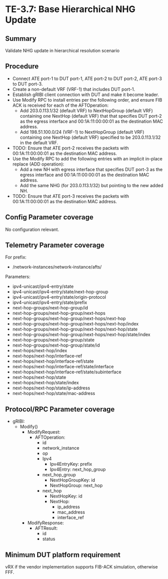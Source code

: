 # TE-3.7: Base Hierarchical NHG Update

## Summary

Validate NHG update in hierarchical resolution scenario

## Procedure

*   Connect ATE port-1 to DUT port-1, ATE port-2 to DUT port-2, ATE port-3 to
    DUT port-3.
*   Create a non-default VRF (VRF-1) that includes DUT port-1.
*   Establish gRIBI client connection with DUT and make it become leader.
*   Use Modify RPC to install entries per the following order, and ensure FIB
    ACK is received for each of the AFTOperation:
    *   Add 203.0.113.1/32 (default VRF) to NextHopGroup (default VRF)
        containing one NextHop (default VRF) that that specifies DUT port-2 as
        the egress interface and 00:1A:11:00:00:01 as the destination MAC
        address.
    *   Add 198.51.100.0/24 (VRF-1) to NextHopGroup (default VRF) containing one
        NextHop (default VRF) specified to be 203.0.113.1/32 in the default VRF.
*   TODO: Ensure that ATE port-2 receives the packets with 00:1A:11:00:00:01 as
    the destination MAC address.
*   Use the Modify RPC to add the following entries with an implicit in-place
    replace (ADD operation):
    *   Add a new NH with egress interface that specifies DUT port-3 as the
        egress interface and 00:1A:11:00:00:01 as the destination MAC address.
    *   Add the same NHG (for 203.0.113.1/32) but pointing to the new added NH.
*   TODO: Ensure that ATE port-3 receives the packets with 00:1A:11:00:00:01 as
    the destination MAC address.

## Config Parameter coverage

No configuration relevant.

## Telemetry Parameter coverage

For prefix:

*   /network-instances/network-instance/afts/

Parameters:

*   ipv4-unicast/ipv4-entry/state
*   ipv4-unicast/ipv4-entry/state/next-hop-group
*   ipv4-unicast/ipv4-entry/state/origin-protocol
*   ipv4-unicast/ipv4-entry/state/prefix
*   next-hop-groups/next-hop-group/id
*   next-hop-groups/next-hop-group/next-hops
*   next-hop-groups/next-hop-group/next-hops/next-hop
*   next-hop-groups/next-hop-group/next-hops/next-hop/index
*   next-hop-groups/next-hop-group/next-hops/next-hop/state
*   next-hop-groups/next-hop-group/next-hops/next-hop/state/index
*   next-hop-groups/next-hop-group/state
*   next-hop-groups/next-hop-group/state/id
*   next-hops/next-hop/index
*   next-hops/next-hop/interface-ref
*   next-hops/next-hop/interface-ref/state
*   next-hops/next-hop/interface-ref/state/interface
*   next-hops/next-hop/interface-ref/state/subinterface
*   next-hops/next-hop/state
*   next-hops/next-hop/state/index
*   next-hops/next-hop/state/ip-address
*   next-hops/next-hop/state/mac-address

## Protocol/RPC Parameter coverage

*   gRIBI:
    *   Modify()
        *   ModifyRequest:
            *   AFTOperation:
                *   id
                *   network_instance
                *   op
                *   Ipv4
                    *   Ipv4EntryKey: prefix
                    *   Ipv4Entry: next_hop_group
                *   next_hop_group
                    *   NextHopGroupKey: id
                    *   NextHopGroup: next_hop
                *   next_hop
                    *   NextHopKey: id
                    *   NextHop:
                        *   ip_address
                        *   mac_address
                        *   interface_ref
        *   ModifyResponse:
            *   AFTResult:
                *   id
                *   status

## Minimum DUT platform requirement

vRX if the vendor implementation supports FIB-ACK simulation, otherwise FFF.
